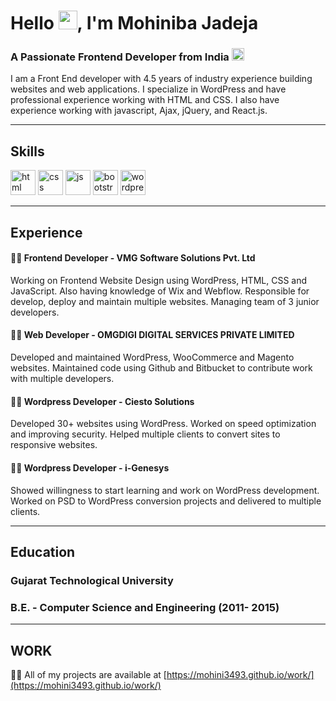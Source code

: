 <h1 align="left">Hello <img src="https://media.giphy.com/media/hvRJCLFzcasrR4ia7z/giphy.gif" width="30px">, I'm Mohiniba Jadeja</h1>
<h3 align="left">A Passionate Frontend Developer from India <img src="https://cdn.jsdelivr.net/gh/hampusborgos/country-flags@main/svg/in.svg" width="20px"></h3>

I am a Front End developer with 4.5 years of industry experience building websites and web applications. I specialize in WordPress and have professional experience working with HTML and CSS. I also have experience working with javascript, Ajax, jQuery, and React.js.

---

## Skills

<p align='left'>
  <img src="https://www.vectorlogo.zone/logos/w3_html5/w3_html5-icon.svg" alt="html" width="40" height="40">
  <img src='https://www.vectorlogo.zone/logos/w3_css/w3_css-icon.svg' alt="css" width="40" height="40">
  <img src='https://upload.wikimedia.org/wikipedia/commons/6/6a/JavaScript-logo.png' height='40' width='auto' alt="js">
   <img src="https://www.vectorlogo.zone/logos/getbootstrap/getbootstrap-icon.svg" alt="bootstrap" width="40" height="40"/>
  <img src="https://www.vectorlogo.zone/logos/wordpress/wordpress-icon.svg" alt="wordpress" width="40" height="40"/>
</p>

---

## Experience

<h4 align="left">👩‍💻 Frontend Developer - VMG Software Solutions Pvt. Ltd</h4>

Working on Frontend Website Design using WordPress, HTML, CSS and JavaScript. Also having knowledge of Wix and Webflow. Responsible for develop, deploy and maintain multiple websites. Managing team of 3 junior developers.

<h4 align="left">👩‍💻 Web Developer - OMGDIGI DIGITAL SERVICES PRIVATE LIMITED</h4>

Developed and maintained WordPress, WooCommerce and Magento websites. Maintained code using Github and Bitbucket to contribute work with multiple developers.

<h4 align="left">👩‍💻 Wordpress Developer - Ciesto Solutions</h4>

Developed 30+ websites using WordPress. Worked on speed optimization and improving security. Helped multiple clients to convert sites to responsive websites.

<h4 align="left">👩‍💻 Wordpress Developer - i-Genesys</h4>

Showed willingness to start learning and work on WordPress development. Worked on PSD to WordPress conversion projects and delivered to multiple clients.

---

## Education

### **Gujarat Technological University**
### B.E. - Computer Science and Engineering (2011- 2015)

---

## WORK

👨‍💻 All of my projects are available at [https://mohini3493.github.io/work/](https://mohini3493.github.io/work/)
